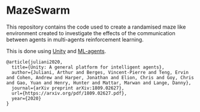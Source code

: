 # MazeSwarm
This repository contains the code used to create a randamised maze like environment created to investigate the effects of the communication between agents in multi-agents reinforcement learning.

This is done using [Unity](https://unity.com/) and [ML-agents](https://github.com/Unity-Technologies/ml-agents).

```
@article{juliani2020,
  title={Unity: A general platform for intelligent agents},
  author={Juliani, Arthur and Berges, Vincent-Pierre and Teng, Ervin and Cohen, Andrew and Harper, Jonathan and Elion, Chris and Goy, Chris and Gao, Yuan and Henry, Hunter and Mattar, Marwan and Lange, Danny},
  journal={arXiv preprint arXiv:1809.02627},
  url={https://arxiv.org/pdf/1809.02627.pdf},
  year={2020}
}
```

